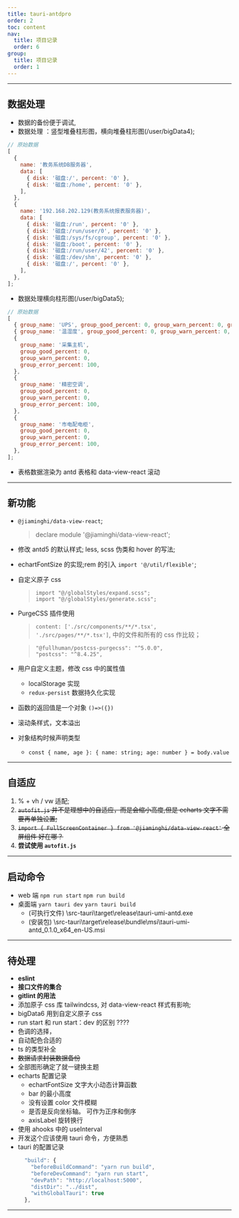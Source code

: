```yaml
---
title: tauri-antdpro
order: 2
toc: content
nav:
  title: 项目记录
  order: 6
group:
  title: 项目记录
  order: 1
---
```


---

## 数据处理

- 数据的备份便于调试,
- 数据处理 ：竖型堆叠柱形图，横向堆叠柱形图(/user/bigData4);

```javascript
// 原始数据
[
  {
    name: '教务系统DB服务器',
    data: [
      { disk: '磁盘:/', percent: '0' },
      { disk: '磁盘:/home', percent: '0' },
    ],
  },
  {
    name: '192.168.202.129(教务系统报表服务器)',
    data: [
      { disk: '磁盘:/run', percent: '0' },
      { disk: '磁盘:/run/user/0', percent: '0' },
      { disk: '磁盘:/sys/fs/cgroup', percent: '0' },
      { disk: '磁盘:/boot', percent: '0' },
      { disk: '磁盘:/run/user/42', percent: '0' },
      { disk: '磁盘:/dev/shm', percent: '0' },
      { disk: '磁盘:/', percent: '0' },
    ],
  },
];
```

- 数据处理横向柱形图(/user/bigData5);

```javascript
// 原始数据
[
  { group_name: 'UPS', group_good_percent: 0, group_warn_percent: 0, group_error_percent: 100 },
  { group_name: '温湿度', group_good_percent: 0, group_warn_percent: 0, group_error_percent: 100 },
  {
    group_name: '采集主机',
    group_good_percent: 0,
    group_warn_percent: 0,
    group_error_percent: 100,
  },
  {
    group_name: '精密空调',
    group_good_percent: 0,
    group_warn_percent: 0,
    group_error_percent: 100,
  },
  {
    group_name: '市电配电柜',
    group_good_percent: 0,
    group_warn_percent: 0,
    group_error_percent: 100,
  },
];
```

- 表格数据渲染为 antd 表格和 data-view-react 滚动

---

## 新功能

- `@jiaminghi/data-view-react`;
  > declare module '@jiaminghi/data-view-react';
- 修改 antd5 的默认样式; less, scss 伪类和 hover 的写法;
- echartFontSize 的实现;rem 的引入 `import '@/util/flexible'`;
- 自定义原子 css

  > `import "@/globalStyles/expand.scss";`  
  >  `import "@/globalStyles/generate.scss";`

- PurgeCSS 插件使用

  > `content: ['./src/components/**/*.tsx', './src/pages/**/*.tsx']`, 中的文件和所有的 css 作比较；

  > `"@fullhuman/postcss-purgecss": "^5.0.0",`  
  > `"postcss": "^8.4.25",`

- 用户自定义主题，修改 css 中的属性值
  - localStorage 实现
  - `redux-persist` 数据持久化实现
- 函数的返回值是一个对象 `()=>({})`
- 滚动条样式，文本溢出
- 对象结构时候声明类型
  - `const { name, age }: { name: string; age: number } = body.value`

---

## 自适应

1. % + vh / vw 适配;
2. ~~`autofit.js` 并不是理想中的自适应，而是会缩小高度,但是 echarts 文字不需要再单独设置;~~
3. ~~`import { FullScreenContainer } from '@jiaminghi/data-view-react'` 全屏组件 好在哪？~~
4. **尝试使用 `autofit.js`**

---

## 启动命令

- web 端 `npm run start` `npm run build`
- 桌面端 `yarn tauri dev` `yarn tauri build`
  - (可执行文件) \src-tauri\target\release\tauri-umi-antd.exe
  - (安装包) \src-tauri\target\release\bundle\msi\tauri-umi-antd_0.1.0_x64_en-US.msi

---

## **待处理**

- **eslint**
- **接口文件的集合**
- **gitlint 的用法**
- 添加原子 css 库 tailwindcss, 对 data-view-react 样式有影响;
- bigData6 用到自定义原子 css
- run start 和 run start：dev 的区别 ????
- 色调的选择，
- 自动配色合适的
- ts 的类型补全
- ~~数据请求封装数据备份~~
- 全部图形确定了就一键换主题
- echarts 配置记录
  - echartFontSize 文字大小动态计算函数
  - bar 的最小高度
  - 没有设置 color 文件模糊
  - 是否是反向坐标轴。 可作为正序和倒序
  - axisLabel 旋转换行
- 使用 ahooks 中的 useInterval
- 开发这个应该使用 tauri 命令，方便熟悉
- tauri 的配置记录
  ```JavaScript
    "build": {
      "beforeBuildCommand": "yarn run build",
      "beforeDevCommand": "yarn run start",
      "devPath": "http://localhost:5000",
      "distDir": "../dist",
      "withGlobalTauri": true
    },
  ```

---
